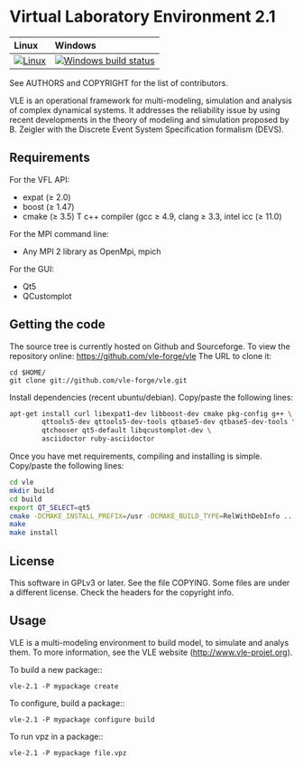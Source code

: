 Virtual Laboratory Environment 2.1
==================================

| Linux | Windows |
| :---- | :---- |
[![Linux](https://github.com/vle-forge/vle/actions/workflows/Linux.yml/badge.svg?branch=master2.1)](https://github.com/vle-forge/vle/actions/workflows/Linux.yml) | [![Windows build status][3]][4] |

[3]: https://ci.appveyor.com/api/projects/status/github/vle-forge/vle?branch=master&svg=true
[4]: https://ci.appveyor.com/project/quesnel/vle?branch=master

See AUTHORS and COPYRIGHT for the list of contributors.

VLE is an operational framework for multi-modeling, simulation and
analysis of complex dynamical systems. It addresses the reliability
issue by using recent developments in the theory of modeling and
simulation proposed by B. Zeigler with the Discrete Event System
Specification formalism (DEVS).

## Requirements

For the VFL API:

* expat (≥ 2.0)
* boost (≥ 1.47)
* cmake (≥ 3.5)
T c++ compiler (gcc ≥ 4.9, clang ≥ 3.3, intel icc (≥ 11.0)

For the MPI command line:

* Any MPI 2 library as OpenMpi, mpich

For the GUI:

* Qt5
* QCustomplot

## Getting the code

The source tree is currently hosted on Github and Sourceforge. To view
the repository online: https://github.com/vle-forge/vle The URL to
clone it:

```
cd $HOME/
git clone git://github.com/vle-forge/vle.git
```

Install dependencies (recent ubuntu/debian). Copy/paste the following lines:

```bash
apt-get install curl libexpat1-dev libboost-dev cmake pkg-config g++ \
        qttools5-dev qttools5-dev-tools qtbase5-dev qtbase5-dev-tools \
        qtchooser qt5-default libqcustomplot-dev \
        asciidoctor ruby-asciidoctor
```

Once you have met requirements, compiling and installing is simple. Copy/paste
the following lines:

```bash
cd vle
mkdir build
cd build
export QT_SELECT=qt5
cmake -DCMAKE_INSTALL_PREFIX=/usr -DCMAKE_BUILD_TYPE=RelWithDebInfo ..
make
make install
```

## License

This software in GPLv3 or later. See the file COPYING. Some files are
under a different license. Check the headers for the copyright info.

## Usage

VLE is a multi-modeling environment to build model, to simulate and
analys them.  To more information, see the VLE website
(http://www.vle-projet.org).

To build a new package::

    vle-2.1 -P mypackage create

To configure, build a package::

    vle-2.1 -P mypackage configure build

To run vpz in a package::

    vle-2.1 -P mypackage file.vpz
